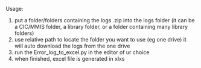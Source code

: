 Usage:
1. put a folder/folders containing the logs .zip into the logs folder
   (it can be a CIC/MMIS folder, a library folder, or a folder containing many library folders)
2. use relative path to locate the folder you want to use (eg one drive)
   it will auto download the logs from the one drive
3. run the Error_log_to_excel.py in the editor of ur choice
4. when finished, excel file is generated in xlxs
